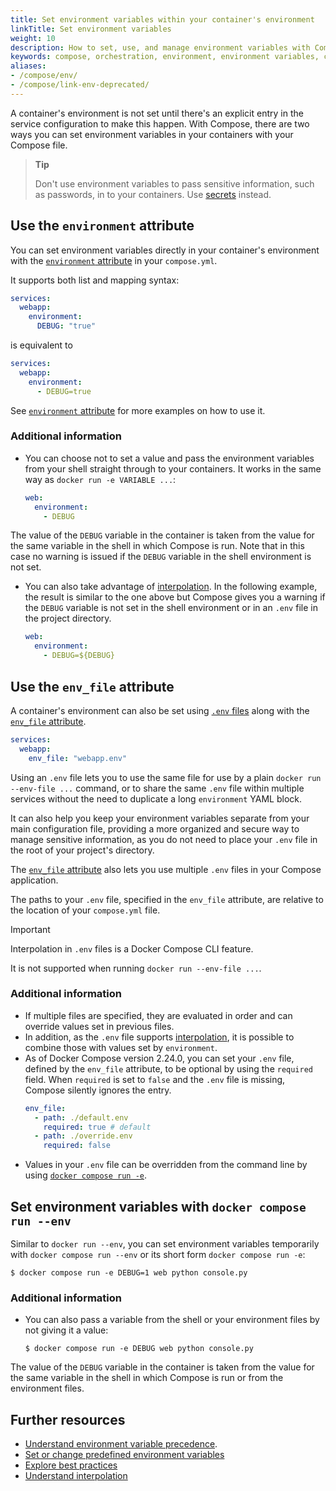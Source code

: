 ```yaml
---
title: Set environment variables within your container's environment
linkTitle: Set environment variables
weight: 10
description: How to set, use, and manage environment variables with Compose
keywords: compose, orchestration, environment, environment variables, container environment variables
aliases:
- /compose/env/
- /compose/link-env-deprecated/
---
```


A container's environment is not set until there's an explicit entry in the service configuration to make this happen. With Compose, there are two ways you can set environment variables in your containers with your Compose file.

>**Tip**
>
> Don't use environment variables to pass sensitive information, such as passwords, in to your containers. Use [secrets](../use-secrets.md) instead.


## Use the `environment` attribute

You can set environment variables directly in your container's environment with the
[`environment` attribute](../../../../reference/compose-file/services.md#environment) in your `compose.yml`.

It supports both list and mapping syntax:

```yaml
services:
  webapp:
    environment:
      DEBUG: "true"
```
is equivalent to
```yaml
services:
  webapp:
    environment:
      - DEBUG=true
```

See [`environment` attribute](../../../../reference/compose-file/services.md#environment) for more examples on how to use it.

### Additional information

- You can choose not to set a value and pass the environment variables from your shell straight through to your containers. It works in the same way as `docker run -e VARIABLE ...`:
  ```yaml
  web:
    environment:
      - DEBUG
  ```
The value of the `DEBUG` variable in the container is taken from the value for the same variable in the shell in which Compose is run. Note that in this case no warning is issued if the `DEBUG` variable in the shell environment is not set.

- You can also take advantage of [interpolation](variable-interpolation.md#interpolation-syntax). In the following example, the result is similar to the one above but Compose gives you a warning if the `DEBUG` variable is not set in the shell environment or in an `.env` file in the project directory.

  ```yaml
  web:
    environment:
      - DEBUG=${DEBUG}
  ```

## Use the `env_file` attribute

A container's environment can also be set using [`.env` files](variable-interpolation.md#env-file) along with the [`env_file` attribute](../../../../reference/compose-file/services.md#env_file).

```yaml
services:
  webapp:
    env_file: "webapp.env"
```

Using an `.env` file lets you to use the same file for use by a plain `docker run --env-file ...` command, or to share the same `.env` file within multiple services without the need to duplicate a long `environment` YAML block.

It can also help you keep your environment variables separate from your main configuration file, providing a more organized and secure way to manage sensitive information, as you do not need to place your `.env` file in the root of your project's directory.

The [`env_file` attribute](../../../../reference/compose-file/services.md#env_file) also lets you use multiple `.env` files in your Compose application.

The paths to your `.env` file, specified in the `env_file` attribute, are relative to the location of your `compose.yml` file.

> [!IMPORTANT]
>
> Interpolation in `.env` files is a Docker Compose CLI feature.
>
> It is not supported when running `docker run --env-file ...`.

### Additional information

- If multiple files are specified, they are evaluated in order and can override values set in previous files.
- In addition, as the `.env` file supports [interpolation](variable-interpolation.md), it is possible to combine those with values set by `environment`.
- As of Docker Compose version 2.24.0, you can set your `.env` file, defined by the `env_file` attribute, to be optional by using the `required` field. When `required` is set to `false` and the `.env` file is missing, Compose silently ignores the entry.
  ```yaml
  env_file:
    - path: ./default.env
      required: true # default
    - path: ./override.env
      required: false
  ```
- Values in your `.env` file can be overridden from the command line by using [`docker compose run -e`](#set-environment-variables-with-docker-compose-run---env).

## Set environment variables with `docker compose run --env`

Similar to `docker run --env`, you can set environment variables temporarily with `docker compose run --env` or its short form `docker compose run -e`:

```console
$ docker compose run -e DEBUG=1 web python console.py
```

### Additional information

- You can also pass a variable from the shell or your environment files by not giving it a value:

  ```console
  $ docker compose run -e DEBUG web python console.py
  ```

The value of the `DEBUG` variable in the container is taken from the value for the same variable in the shell in which Compose is run or from the environment files.

## Further resources

- [Understand environment variable precedence](envvars-precedence.md).
- [Set or change predefined environment variables](envvars.md)
- [Explore best practices](best-practices.md)
- [Understand interpolation](variable-interpolation.md)
